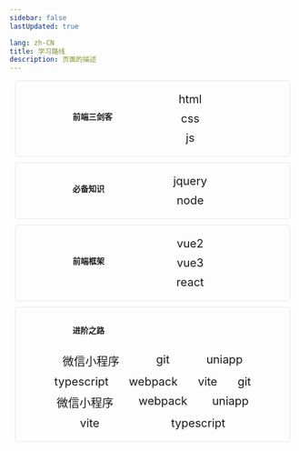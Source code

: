 ```yaml
---
sidebar: false
lastUpdated: true

lang: zh-CN
title: 学习路线
description: 页面的描述
---
```


<div class="module">
  <h4>前端三剑客</h4>
  <div class="item_wrap">
    <RouterLink class="RouterLink" to="/doc/basics/html/html/">html</RouterLink>
    <RouterLink class="RouterLink" to="/doc/basics/css/css/">css</RouterLink>
    <RouterLink class="RouterLink" to="/doc/js/">js</RouterLink>
  </div>
</div>

<div class="module">
  <h4>必备知识</h4>
  <div class="item_wrap">
    <RouterLink class="RouterLink" to="/doc/jquery/">jquery</RouterLink>
    <RouterLink class="RouterLink" to="/doc/node/">node</RouterLink>
  </div>
</div>

<div class="module">
  <h4>前端框架</h4>
  <div class="item_wrap">
    <RouterLink class="RouterLink" to="/doc/vue2/">vue2</RouterLink>
    <RouterLink class="RouterLink" to="/doc/vue3/">vue3</RouterLink>
    <RouterLink class="RouterLink" to="/doc/react/">react</RouterLink>
  </div>
</div>

<div class="new_module">
  <h4>进阶之路</h4>
  <div class="item_wrap">
    <RouterLink class="RouterLink" to="/doc/weixin/">微信小程序</RouterLink>
    <RouterLink class="RouterLink" to="/doc/git/">git</RouterLink>
    <RouterLink class="RouterLink" to="/doc/uniapp/">uniapp</RouterLink>
    <RouterLink class="RouterLink" to="/doc/typescript/">typescript</RouterLink>
    <RouterLink class="RouterLink" to="/doc/webpack/">webpack</RouterLink>
    <RouterLink class="RouterLink" to="/doc/vite/">vite</RouterLink>
    <RouterLink class="RouterLink" to="/doc/git/">git</RouterLink>
    <RouterLink class="RouterLink" to="/doc/weixin/">微信小程序</RouterLink>
    <RouterLink class="RouterLink" to="/doc/webpack/">webpack</RouterLink>
    <RouterLink class="RouterLink" to="/doc/uniapp/">uniapp</RouterLink>
    <RouterLink class="RouterLink" to="/doc/vite/">vite</RouterLink>
    <RouterLink class="RouterLink" to="/doc/typescript/">typescript</RouterLink>
  </div>
</div>



<style lang="scss" scoped>
  .module{
    display: flex;
    flex-wrap: wrap;
    justify-content: space-between;
    align-items: center;
    padding: 10px 100px 20px 100px;
    margin: 10px;
    border: 1px solid #e4e7ed;
    border-radius: 5px;
    background-color: var(--c-bg);
    transition: .3s;
    &:hover{
      overflow: hidden;
      transition: .3s;
      box-shadow: 0px 0px 20px var(--index-bg);
    }

    h4{
      text-align: center;
    }
    .item_wrap{
      min-width: 150px;
      display: flex;
      flex-direction: column;
      font-size: 20px;
      text-align: center;

      .RouterLink{
        display: block;
        margin-top:10px;
        text-align: center;
      }
    }
  }

  .new_module{
    padding: 10px 0 20px;
    margin: 10px;
    border: 1px solid #e4e7ed;
    border-radius: 5px;
    background-color: var(--c-bg);
    transition: .3s;
    &:hover{
      overflow: hidden;
      transition: .3s;
      box-shadow: 0px 0px 20px var(--index-bg);
    }

    h4{
      padding: 20px 0;
      margin: 0 100px;
      text-align: left;
    }
    .item_wrap{
      padding: 0 50px;
      display: flex;
      flex-wrap:wrap;
      font-size: 20px;
      justify-content: space-around;

      .RouterLink{
        padding:0 15px;
        display: block;
        margin-top:10px;
      }
    }
  }
</style>
